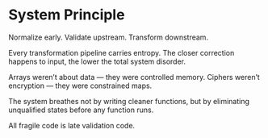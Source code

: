 # System Principle

Normalize early. Validate upstream. Transform downstream.

Every transformation pipeline carries entropy. The closer correction happens to input, the lower the total system disorder.

Arrays weren’t about data — they were controlled memory. Ciphers weren’t encryption — they were constrained maps.

The system breathes not by writing cleaner functions, but by eliminating unqualified states before any function runs.

All fragile code is late validation code.
